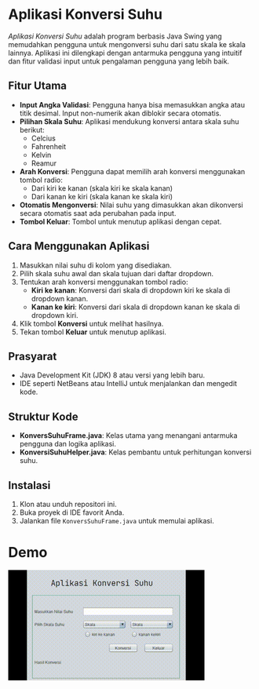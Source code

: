# Aplikasi Konversi Suhu

*Aplikasi Konversi Suhu* adalah program berbasis Java Swing yang memudahkan pengguna untuk mengonversi suhu dari satu skala ke skala lainnya. Aplikasi ini dilengkapi dengan antarmuka pengguna yang intuitif dan fitur validasi input untuk pengalaman pengguna yang lebih baik.

## Fitur Utama

- **Input Angka Validasi**: Pengguna hanya bisa memasukkan angka atau titik desimal. Input non-numerik akan diblokir secara otomatis.
- **Pilihan Skala Suhu**: Aplikasi mendukung konversi antara skala suhu berikut:
  - Celcius
  - Fahrenheit
  - Kelvin
  - Reamur
- **Arah Konversi**: Pengguna dapat memilih arah konversi menggunakan tombol radio:
  - Dari kiri ke kanan (skala kiri ke skala kanan)
  - Dari kanan ke kiri (skala kanan ke skala kiri)
- **Otomatis Mengonversi**: Nilai suhu yang dimasukkan akan dikonversi secara otomatis saat ada perubahan pada input.
- **Tombol Keluar**: Tombol untuk menutup aplikasi dengan cepat.

## Cara Menggunakan Aplikasi

1. Masukkan nilai suhu di kolom yang disediakan.
2. Pilih skala suhu awal dan skala tujuan dari daftar dropdown.
3. Tentukan arah konversi menggunakan tombol radio:
   - **Kiri ke kanan**: Konversi dari skala di dropdown kiri ke skala di dropdown kanan.
   - **Kanan ke kiri**: Konversi dari skala di dropdown kanan ke skala di dropdown kiri.
4. Klik tombol **Konversi** untuk melihat hasilnya.
5. Tekan tombol **Keluar** untuk menutup aplikasi.

## Prasyarat

- Java Development Kit (JDK) 8 atau versi yang lebih baru.
- IDE seperti NetBeans atau IntelliJ untuk menjalankan dan mengedit kode.

## Struktur Kode

- **KonversSuhuFrame.java**: Kelas utama yang menangani antarmuka pengguna dan logika aplikasi.
- **KonversiSuhuHelper.java**: Kelas pembantu untuk perhitungan konversi suhu.

## Instalasi

1. Klon atau unduh repositori ini.
2. Buka proyek di IDE favorit Anda.
3. Jalankan file `KonversSuhuFrame.java` untuk memulai aplikasi.

# Demo
![Demo Aplikasi](Demo.gif)
